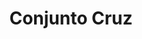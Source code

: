 ---
title: Conjunto Cruz
date: 
draft: false

# descripcion
description : Conjunto de aros, dije y cadena en plata 925 y microcubic. Largo de cadena 40, 45 o 50 a elección.

materials: Plata 925

color: 

dimensions: 

code: 06-27-0985

type: "Conjuntos"

categories: []

price: $5.120,00

price_eftvo: $4.355,00

# Images
# first image will be shown in the product page
images:
  # - image: "images/path_to_image"
  # La ubicacion de las imagenes es imagenes/Conjuntos/Conjuntos.Cadena, aros y dije/06-27-0985-conjunto-cruz
  - image: "./images/conjuntos/cadena,_aros_y_dije/06-27-0985-conjunto-cruz.jpg"
---